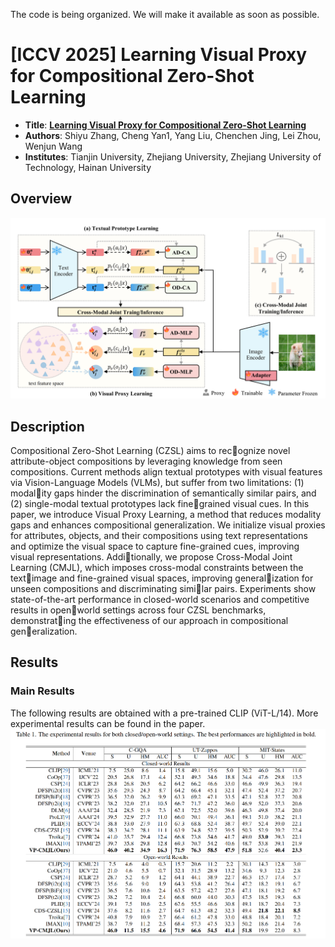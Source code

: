 The code is being organized. We will make it available as soon as possible.
# [ICCV 2025] Learning Visual Proxy for Compositional Zero-Shot Learning
* **Title**: **[Learning Visual Proxy for Compositional Zero-Shot Learning](https://arxiv.org/pdf/2501.13859)**
* **Authors**: Shiyu Zhang, Cheng Yan1, Yang Liu, Chenchen Jing, Lei Zhou, Wenjun Wang
* **Institutes**: Tianjin University, Zhejiang University, Zhejiang University of Technology, Hainan University
## Overview
![](https://github.com/codefish12-09/VP_CMJL/blob/main/images/method.jpg?raw=true)
## Description
Compositional Zero-Shot Learning (CZSL) aims to recognize novel attribute-object compositions by leveraging
knowledge from seen compositions. Current methods align
textual prototypes with visual features via Vision-Language
Models (VLMs), but suffer from two limitations: (1) modality gaps hinder the discrimination of semantically similar
pairs, and (2) single-modal textual prototypes lack finegrained visual cues. In this paper, we introduce Visual
Proxy Learning, a method that reduces modality gaps and
enhances compositional generalization. We initialize visual
proxies for attributes, objects, and their compositions using
text representations and optimize the visual space to capture
fine-grained cues, improving visual representations. Additionally, we propose Cross-Modal Joint Learning (CMJL),
which imposes cross-modal constraints between the textimage and fine-grained visual spaces, improving generalization for unseen compositions and discriminating similar pairs. Experiments show state-of-the-art performance
in closed-world scenarios and competitive results in openworld settings across four CZSL benchmarks, demonstrating the effectiveness of our approach in compositional generalization.
## Results

### Main Results

The following results are obtained with a pre-trained CLIP (ViT-L/14). More experimental results can be found in the paper.
![](https://github.com/codefish12-09/VP_CMJL/blob/main/images/experiment.png?raw=true)
